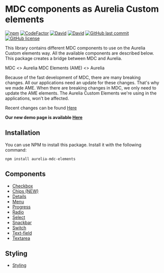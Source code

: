# MDC components as Aurelia Custom elements
[![npm](https://img.shields.io/npm/v/aurelia-mdc-elements.svg?style=flat-square)](https://www.npmjs.com/package/aurelia-mdc-elements)
[![CodeFactor](https://www.codefactor.io/repository/github/springflownl/aurelia-mdc-elements/badge?style=flat-square)](https://www.codefactor.io/repository/github/springflownl/aurelia-mdc-elements)
[![David](https://img.shields.io/david/SpringflowNL/aurelia-mdc-elements.svg?style=flat-square)](https://www.npmjs.com/package/aurelia-mdc-elements)
[![David](https://img.shields.io/david/dev/SpringflowNL/aurelia-mdc-elements.svg?style=flat-square)](https://www.npmjs.com/package/aurelia-mdc-elements)
[![GitHub last commit](https://img.shields.io/github/last-commit/SpringflowNL/aurelia-mdc-elements.svg?style=flat-square)](https://github.com/SpringflowNL/aurelia-mdc-elements/commits/master)
[![GitHub license](https://img.shields.io/github/license/SpringflowNL/aurelia-mdc-elements.svg?style=flat-square)](https://github.com/SpringflowNL/aurelia-mdc-elements/blob/master/LICENSE)

This library contains different MDC components to use on the Aurelia Custom elements way. All the available components are described below. This package creates a bridge between MDC and Aurelia.

MDC <> Aurelia MDC Elements (AME) <> Aurelia

Because of the fast development of MDC, there are many breaking changes. All our applications need an update for these changes. That's why we made AME. When there are breaking changes in MDC, we only need to update the AME elements. 
The Aurelia Custom Elements we're using in the applications, won't be affected.

Recent changes can be found [Here](./CHANGELOG.md)

**Our new demo page is available [Here](https://springflownl.github.io/aurelia-mdc-elements/)**

## Installation
You can use NPM to install this package. Install it with the following command:

```
npm install aurelia-mdc-elements
```

## Components

 - [Checkbox](src/resources/components/checkbox)
 - [Chips (NEW)](src/resources/components/chip)
 - [Details](src/resources/components/details)
 - [Menu](src/resources/components/menu)
 - [Progress](src/resources/components/progress)
 - [Radio](src/resources/components/radio)
 - [Select](src/resources/components/select)
 - [Snackbar](src/resources/components/snackbar)
 - [Switch](src/resources/components/switch)
 - [Text-field](src/resources/components/textfield)
 - [Textarea](src/resources/components/textarea)

## Styling

 - [Styling](src/resources/components/styles)